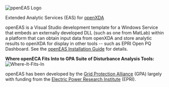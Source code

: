 ![ppenEAS Logo](http://www.gridprotectionalliance.org/images/products/openEAS.png)

Extended Analytic Services (EAS) for [openXDA](https://github.com/GridProtectionAlliance/openXDA) 

openEAS is a Visual Studio development template for a Windows Service that embeds an externally developed DLL
(such as one from MatLab) within a platform that can obtain input data from openXDA and store analytic results
to openXDA for display in other tools -- such as EPRI Open PQ Dashboard. See the [openEAS Installation Guide](https://github.com/GridProtectionAlliance/openEAS/wiki) for details.

**Where openECA Fits Into to GPA Suite of Disturbance Analysis Tools:**
![Where-It-Fits-In](http://www.gridprotectionalliance.org/images/products/PQ%20Tool%20Suite.png)

openEAS has been developed by the [Grid Protection Alliance](https://www.gridprotectionalliance.org/) (GPA) largely with funding from the [Electric Power Research Institute](http://www.epri.com/Pages/Default.aspx) (EPRI).
